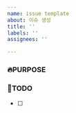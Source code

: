 ```yaml
---
name: issue template
about: 이슈 생성
title: ''
labels: ''
assignees: ''

---
```


### 🔥PURPOSE
> <!-- 해당 이슈의 목적을 작성해주세요 ex) Todo 생성 기능 -->

### 📒TODO
- [ ]
